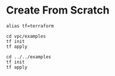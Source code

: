 # Create From Scratch

```shell
alias tf=terraform

cd vpc/examples
tf init
tf apply

cd ../../examples
tf init
tf apply
```

